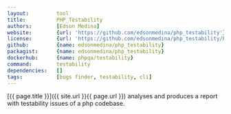 ```yaml
---
layout:         tool
title:          PHP_Testability
authors:        [Edson Medina]
website:        {url: 'https://github.com/edsonmedina/php_testability'}
license:        {url: 'https://github.com/edsonmedina/php_testability/blob/master/LICENSE', label: 'GNU General Public License v2.0'}
github:         {name: edsonmedina/php_testability}
packagist:      {name: edsonmedina/php_testability}          
dockerhub:      {name: phpqa/testability}     
command:        testability 
dependencies:   []
tags:           [bugs finder, testability, cli] 
---
```


[{{ page.title }}]({{ site.url }}{{ page.url }}) analyses and produces a report with testability issues of a php codebase.

<!--more--> 
